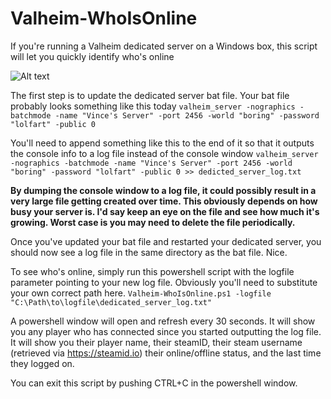 # Valheim-WhoIsOnline
If you're running a Valheim dedicated server on a Windows box, this script will let you quickly identify who's online

![Alt text](https://www.vincecarbone.com/images/Valheim-WhoIsOnline.png)

The first step is to update the dedicated server bat file. Your bat file probably looks something like this today
```valheim_server -nographics -batchmode -name "Vince's Server" -port 2456 -world "boring" -password "lolfart" -public 0```

You'll need to append something like this to the end of it so that it outputs the console info to a log file instead of the console window
```valheim_server -nographics -batchmode -name "Vince's Server" -port 2456 -world "boring" -password "lolfart" -public 0 >> dedicted_server_log.txt```

**By dumping the console window to a log file, it could possibly result in a very large file getting created over time. This obviously depends on how busy your server is. I'd say keep an eye on the file and see how much it's growing. Worst case is you may need to delete the file periodically.**

Once you've updated your bat file and restarted your dedicated server, you should now see a log file in the same directory as the bat file. Nice.

To see who's online, simply run this powershell script with the logfile parameter pointing to your new log file. Obviously you'll need to substitute your own correct path here.
```Valheim-WhoIsOnline.ps1 -logfile "C:\Path\to\logfile\dedicated_server_log.txt"```

A powershell window will open and refresh every 30 seconds. It will show you any player who has connected since you started outputting the log file. It will show you their player name, their steamID, their steam username (retrieved via https://steamid.io) their online/offline status, and the last time they logged on.

You can exit this script by pushing CTRL+C in the powershell window.

